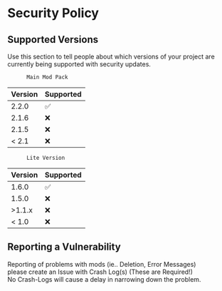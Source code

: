 # Security Policy

## Supported Versions

Use this section to tell people about which versions of your project are
currently being supported with security updates.

          Main Mod Pack
| Version | Supported          |
| ------- | ------------------ |
| 2.2.0   | :white_check_mark: |
| 2.1.6   | :x:                |
| 2.1.5   | :x:                |
| < 2.1   | :x:                |


          Lite Version
| Version | Supported          |
| ------- | ------------------ |
| 1.6.0   | :white_check_mark: |
| 1.5.0   | :x:                |
| >1.1.x  | :x:                |
| < 1.0   | :x:                |
## Reporting a Vulnerability

Reporting of problems with mods (ie.. Deletion, Error Messages)  
please create an Issue with Crash Log(s) (These are Required!)  
No Crash-Logs will cause a delay in narrowing down the problem.
